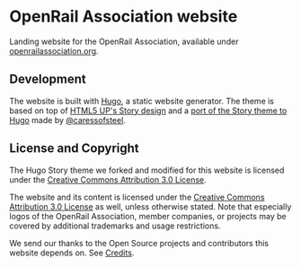 # OpenRail Association website

Landing website for the OpenRail Association, available under [openrailassociation.org](https://openrailassociation.org).

## Development

The website is built with [Hugo](https://gohugo.io/), a static website generator. The theme is based on top of [HTML5 UP's Story design](https://html5up.net/story) and a [port of the Story theme to Hugo](https://github.com/caressofsteel/hugo-story) made by [@caressofsteel](https://github.com/caressofsteel).

## License and Copyright

The Hugo Story theme we forked and modified for this website is licensed under the [Creative Commons Attribution 3.0 License](https://creativecommons.org/licenses/by/3.0/).

The website and its content is licensed under the [Creative Commons Attribution 3.0 License](https://creativecommons.org/licenses/by/3.0/) as well, unless otherwise stated. Note that especially logos of the OpenRail Association, member companies, or projects may be covered by additional trademarks and usage restrictions.

We send our thanks to the Open Source projects and contributors this website depends on. See [Credits](https://openrailassociation.org/credits/).
